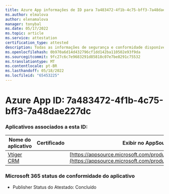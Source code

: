 ```yaml
---
title: Azure App informações de ID para 7a483472-4f1b-4c75-bff3-7a48dae227dc
ms.author: elmalova
author: elenamalova
manager: tonybal
ms.date: 05/17/2022
ms.topic: article
ms.service: attestation
certification_type: attested
description: Todas as informações de segurança e conformidade disponíveis para 7a483472-4f1b-4c75-bff3-7a48dae227dc.
ms.openlocfilehash: 0b970a6d14d432796cf1dd142ba110502e93f9da
ms.sourcegitcommit: 9fc27c6c7e9683291d85818c07e7be8291c75532
ms.translationtype: MT
ms.contentlocale: pt-BR
ms.lasthandoff: 05/18/2022
ms.locfileid: "65453225"
---
```

# <a name="azure-app-id-7a483472-4f1b-4c75-bff3-7a48dae227dc"></a>Azure App ID: 7a483472-4f1b-4c75-bff3-7a48dae227dc


### <a name="apps-associated-with-this-id"></a>Aplicativos associados a esta ID:
| **Nome do aplicativo** | **Certificado** | **Exibir no AppSource** |
|--------------|---------------|-----------------------|
| [Vtiger CRM](../forward/WA200003089.md) |  | [https://appsource.microsoft.com/product/office/WA200003089](https://appsource.microsoft.com/product/office/WA200003089) |

### <a name="microsoft-365-app-compliance-status"></a>Microsoft 365 status de conformidade do aplicativo
- Publisher Status do Atestado: Concluído
